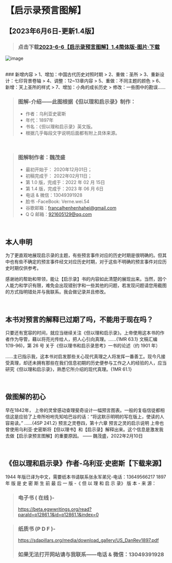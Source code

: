 # 【启示录预言图解】

## 【2023年6月6日-更新1.4版】

> ### 点击下载<a href="https://raw.githubusercontent.com/VerneWei/Revelation-Illustration/main/%E5%90%AF%E7%A4%BA%E5%BD%95%E9%A2%84%E8%A8%80%E5%9B%BE%E8%A7%A3%20-1.4-%20%E7%AE%80%E4%BD%93%E7%94%B5%E5%AD%90%E5%88%86%E4%BA%AB%E7%89%88%20%C2%B7%202023-6-6.jpg">2023-6-6【启示录预言图解】1.4简体版-图片·下载</a>


![image](https://github.com/VerneWei/Revelation-Illustration/blob/main/%E5%90%AF%E7%A4%BA%E5%BD%95%E9%A2%84%E8%A8%80%E5%9B%BE%E8%A7%A3%20-1.4-%20%E7%AE%80%E4%BD%93%E7%94%B5%E5%AD%90%E5%88%86%E4%BA%AB%E7%89%88%20%C2%B7%202023-6-6.jpg)

<br>
### 新增内容
> 1、增加：中国古代历史对照时期
> 2、重做：圣所
> 3、重新设计：七印背景卷轴
> 4、调整：12~13章内容
> 5、重做：不同主题的颜色
> 6、新增：天上圣所的样式
> 7、增加：小角的成长历史
> 修改：一些图中的勘误……




> ### 图解-介绍——此图根据《但以理和启示录》制作：
> - 作者：乌利亚史密斯
> - 年代：1897年
> - 书名：《但以理和启示录》英文版。
> - 根据几乎每段文字说明后面都有附上具体来源。

<br>

> ### 图解制作者：魏茂盛     
> - 最初开始于：     2020年12月01日；
> - 初稿完成于：     2022年02月11日； 
> - 第 1.0 版，完成于：2022 年 02 月 15日
> - 第 1.4 版，完成于：2023 年 06 月 6日
> - 电话 & 微信：13049391928
> - 脸书 -FaceBook: Verne.wei.54
> - 谷歌邮箱：francalhenhenhahei@gmail.com
> - Q Q 邮箱：921605129@qq.com

<br>

## 本人申明

为了更直观地展现启示录的主题，有些预言事件对应的历史时期是很明确的。但其中也有些不确定的预言事件经文对应历史时期，对于这些不明确的预言事件对应历史时期仅供参考。

感谢祂的帮助和带领，能让【启示录】书的内容如此清楚的展现出来。当然，因个人能力和学识有限，难免会出现错别字和一些其他的问题，若发现问题请您用截图的方式指明错处并与我联系。我会做记录并且修改。


<br>

## 本书对预言的解释已过期了吗，不能用于现在吗？

只要还有宽容的时间，就应当继续关注《但以理和启示录》。上帝使用这本书的作者作为导管，藉以将亮光传给人，把人心引向真理。......{1MR 63.1} 文稿汇编 1(19-96)，第 26 号 关于《但以理书和启示录思考》一书的论述（约 1901 年）

......主已指示我，这本书对启发那些关心现代真理之人将发挥一番善工。现今凡接受真理，却还未拥有那些在我们信息初期的历史便参与工作之人的经验的人，应当研究《但以理和启示录》，熟悉它所介绍的现代真理。{1MR 61.1}

<br>


## 做图解的初心

早在1842年， 上帝的灵曾感动查理斐奇设计一幅预言图表。一般的复临信徒都相信这是应验了上帝所吩咐先知哈巴谷的话：“将这默示明明的写在版上，使读的人容易读。” ......{4SP 241.2} 预言之灵卷四，第十六章 
预言之灵的启示说明 上帝也曾使用乌利亚·史密斯将【但以理书】和【启示录】解释出来。这个信息是激发我去做【启示录预言图解】的重要原因。
—— 魏茂盛，2022年2月10日


<br>

## 《但以理和启示录》作者-乌利亚·史密斯【下载来源】

1944 年版已译为中文，需要纸本书请联系张永军弟兄-电话：13649566217
1897 年 版 是 史 密 斯 生 前 最 后 一 版 -《 但 以 理 和 启 示 录》 版 本 - 来 源：
> ### 电子书 ( 在线 )- 
> https://beta.egwwritings.org/read?paraId=p12861.1&id=p12861.1&index=0

> ### 纸质书 (P D F )-
> https://sdapillars.org/media/download_gallery/US_DanRev1897.pdf
> ### 如果无法打开网站请与我联系——电话 & 微信：13049391928





